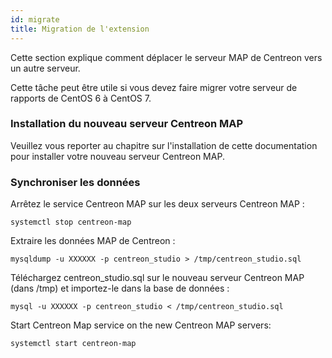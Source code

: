 ```yaml
---
id: migrate
title: Migration de l'extension
---
```


Cette section explique comment déplacer le serveur MAP de Centreon vers un autre serveur.

Cette tâche peut être utile si vous devez faire migrer votre serveur de rapports de CentOS 6 à CentOS 7.

### Installation du nouveau serveur Centreon MAP

Veuillez vous reporter au chapitre sur l'installation de cette documentation pour installer votre nouveau serveur Centreon MAP.

### Synchroniser les données

Arrêtez le service Centreon MAP sur les deux serveurs Centreon MAP :

```shell
systemctl stop centreon-map
```

Extraire les données MAP de Centreon :

```shell
mysqldump -u XXXXXX -p centreon_studio > /tmp/centreon_studio.sql
```

Téléchargez centreon_studio.sql sur le nouveau serveur Centreon MAP (dans /tmp) et importez-le dans la base de données :

```shell
mysql -u XXXXXX -p centreon_studio < /tmp/centreon_studio.sql
```

Start Centreon Map service on the new Centreon MAP servers:

```shell
systemctl start centreon-map
```
